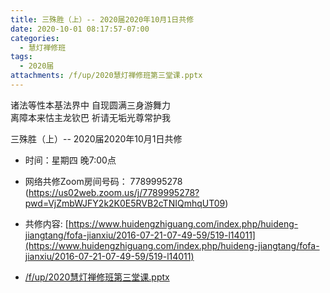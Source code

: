 ```yaml
---
title: 三殊胜（上）-- 2020届2020年10月1日共修
date: 2020-10-01 08:17:57-07:00
categories:
  - 慧灯禅修班
tags:
  - 2020届
attachments: /f/up/2020慧灯禅修班第三堂课.pptx
---
```

诸法等性本基法界中 自现圆满三身游舞力  
离障本来怙主龙钦巴 祈请无垢光尊常护我  

三殊胜（上）-- 2020届2020年10月1日共修

* 时间：星期四 晚7:00点

* 网络共修Zoom房间号码： 7789995278 (<https://us02web.zoom.us/j/7789995278?pwd=VjZmbWJFY2k2K0E5RVB2cTNIQmhqUT09>)

* 共修内容:  [https://www.huidengzhiguang.com/index.php/huideng-jiangtang/fofa-jianxiu/2016-07-21-07-49-59/519-l14011](https://www.huidengzhiguang.com/index.php/huideng-jiangtang/fofa-jianxiu/2016-07-21-07-49-59/519-l14011)

* [/f/up/2020慧灯禅修班第三堂课.pptx](https://s3.ap-northeast-1.wasabisys.com/hdcx/hdv/f/up/2020慧灯禅修班第三堂课.pptx)
